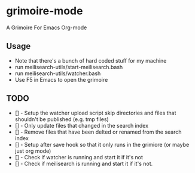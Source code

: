 # grimoire-mode 

A Grimoire For Emacs Org-mode

## Usage

- Note that there's a bunch of hard coded stuff for my machine
- run meilisearch-utils/start-meilisearch.bash
- run meilisearch-utils/watcher.bash
- Use F5 in Emacs to open the grimoire


## TODO

- [] - Setup the watcher upload script skip directories and files that shouldn't be published (e.g. tmp files)
- [] - Only update files that changed in the search index
- [] - Remove files that have been delted or renamed from the search index
- [] - Setup after save hook so that it only runs in the grimiore (or maybe just org mode)
- [] - Check if watcher is running and start it if it's not
- [] - Check if meilisearch is running and start it if it's not. 

